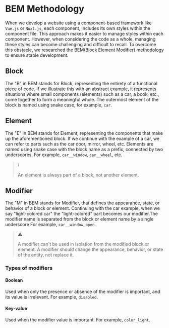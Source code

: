 # BEM Methodology

When we develop a website using a component-based framework like `Vue.js` or
`Nuxt.js`, each component, includes its own styles within the component file.
This approach makes it easier to manage styles within each component. However,
when considering the code as a whole, managing these styles can become
challenging and difficult to recall. To overcome this obstacle, we researched
the BEM(Block Element Modifier) methodology to ensure stable development.

## Block

The "B" in BEM stands for Block, representing the entirety of a functional piece
of code. If we illustrate this with an abstract example, it represents
situations where small components (elements) such as a car, a book, etc., come
together to form a meaningful whole. The outermost element of the block is named
using snake case, for example, `car`.

## Element

The "E" in BEM stands for Element, representing the components that make up the
aforementioned block. If we continue with the example of a car, we can refer to
parts such as the car door, mirror, wheel, etc. Elements are named using snake
case with the block name as a prefix, connected by two underscores. For example,
`car__window`, `car__wheel`, etc.

> :information_source:
>
> An element is always part of a block, not another element.

## Modifier

The "M" in BEM stands for Modifier, that defines the appearance, state, or
behavior of a block or element. Continuing with the car example, when we say
"light-colored car" the "light-colored" part becomes our modifier.The modifier
name is separated from the block or element name by a single underscore For
example, `car__window_open`.

> :warning:
>
> A modifier can't be used in isolation from the modified block or element. A
> modifier should change the appearance, behavior, or state of the entity, not
> replace it.

### Types of modifiers

#### Boolean

Used when only the presence or absence of the modifier is important, and its
value is irrelevant. For example, `disabled`.

#### Key-value

Used when the modifier value is important. For example, `color_light`.
